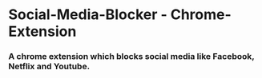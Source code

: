 # Social-Media-Blocker - Chrome-Extension

### A chrome extension which blocks social media like Facebook, Netflix  and Youtube.
